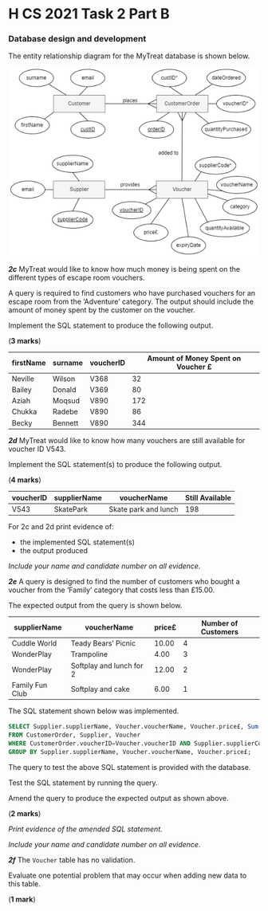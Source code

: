 # H CS 2021 Task 2 Part B

### Database design and development

The entity relationship diagram for the MyTreat database is shown below.

![MyTreat database](assets/ERD.png)

___2c___ MyTreat would like to know how much money is being spent on the different types of escape room vouchers.

A query is required to find customers who have purchased vouchers for an escape room from the ‘Adventure’ category. The output should include the amount of money spent by the customer on the voucher.

Implement the SQL statement to produce the following output.

(__3 marks__)

| firstName | surname | voucherID | Amount of Money Spent on Voucher £ |
| --------- | ------- | --------- | ---------------------------------- |
| Neville   | Wilson  | V368      | 32 |
| Bailey    | Donald  | V369      | 80 |
| Aziah     | Moqsud  | V890      | 172 |
| Chukka    | Radebe  | V890      | 86 |
| Becky     | Bennett | V890      | 344 |

___2d___ MyTreat would like to know how many vouchers are still available for voucher ID V543.

Implement the SQL statement(s) to produce the following output.

(__4 marks__)

| voucherID | supplierName | voucherName          | Still Available |
| --------- | ------------ | -----------          | --------------- |
| V543      | SkatePark    | Skate park and lunch | 198 |

For 2c and 2d print evidence of:

* the implemented SQL statement(s)
* the output produced

_Include your name and candidate number on all evidence._

___2e___ A query is designed to find the number of customers who bought a voucher from the ‘Family’ category that costs less than £15.00.

The expected output from the query is shown below.

| supplierName    | voucherName              | price£ | Number of Customers |
| ------------    | -----------              | ------ | ------------------- |
| Cuddle World    | Teady Bears’ Picnic      | 10.00  | 4 |
| WonderPlay      | Trampoline               | 4.00   | 3 |
| WonderPlay      | Softplay and lunch for 2 | 12.00  | 2 |
| Family Fun Club | Softplay and cake        | 6.00   | 1 |

The SQL statement shown below was implemented.

``` SQL
SELECT Supplier.supplierName, Voucher.voucherName, Voucher.price£, Sum(Voucher.price£) AS [Number of Customers]
FROM CustomerOrder, Supplier, Voucher
WHERE CustomerOrder.voucherID=Voucher.voucherID AND Supplier.supplierCode=Voucher.supplierCode AND Voucher.price£<15 AND Voucher.category="Family"
GROUP BY Supplier.supplierName, Voucher.voucherName, Voucher.price£;
```

The query to test the above SQL statement is provided with the database.

Test the SQL statement by running the query.

Amend the query to produce the expected output as shown above.

(__2 marks__)

_Print evidence of the amended SQL statement._

_Include your name and candidate number on all evidence._

___2f___ The `Voucher` table has no validation.

Evaluate one potential problem that may occur when adding new data to this table.

(__1 mark__)
